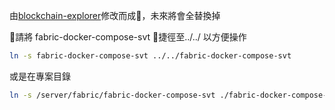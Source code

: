 由[blockchain-explorer](https://github.com/hyperledger/blockchain-explorer)修改而成，未來將會全替換掉

請將 fabric-docker-compose-svt 捷徑至../../ 以方便操作
```sh
ln -s fabric-docker-compose-svt ../../fabric-docker-compose-svt
```
或是在專案目錄
```sh
ln -s /server/fabric/fabric-docker-compose-svt ./fabric-docker-compose-svt
```
